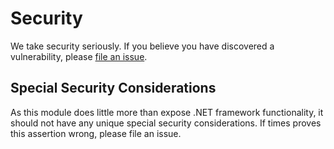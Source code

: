 # Security

We take security seriously.  If you believe you have discovered a vulnerability, please [file an issue](https://github.com/PowerShellWeb/Vector/issues).

## Special Security Considerations

As this module does little more than expose .NET framework functionality, it should not have any unique special security considerations.  If times proves this assertion wrong, please file an issue.